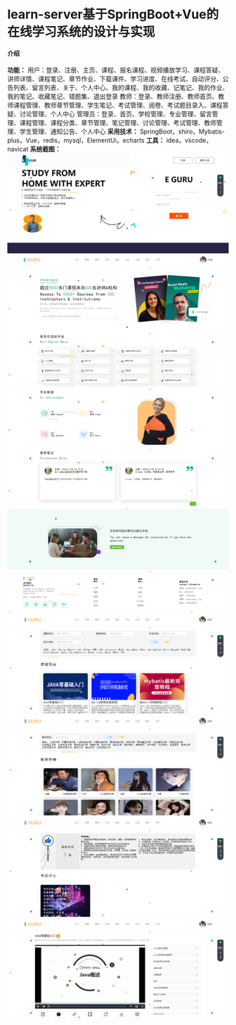 # learn-server基于SpringBoot+Vue的在线学习系统的设计与实现

#### 介绍
 **功能：** 
用户：登录、注册、主页、课程、报名课程、视频播放学习、课程答疑、讲师详情、课程笔记、章节作业、下载课件、学习进度、在线考试、自动评分、公告列表、留言列表、关于、个人中心、我的课程、我的收藏、记笔记、我的作业、我的笔记、收藏笔记、错题集、退出登录
教师：登录、教师注册、教师首页、教师课程管理、教师章节管理、学生笔记、考试管理、阅卷、考试题目录入、课程答疑、讨论管理、个人中心
管理员：登录、首页、学校管理、专业管理、留言管理、课程管理、课程分类、章节管理、笔记管理、讨论管理、考试管理、教师管理、学生管理、通知公告、个人中心
 **采用技术：** SpringBoot，shiro，Mybatis-plus，Vue，redis，mysql，ElementUi，echarts
 **工具：** idea，vscode，navicat
 **系统截图：** 
![登录](img/image.png)
![首页](img/image1.png)
![课程](img/image2.png)
![教师](img/image3.png)
![输入图片说明](img/image4.png)
![输入图片说明](img/image5.png)